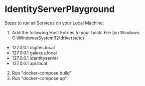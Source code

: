 # IdentityServerPlayground

Steps to run all Services on your Local Machine:

1. Add the following Host Entries to your hosts File (on Windows: C:\Windows\System32\drivers\etc)
* 127.0.0.1 digitec.local
* 127.0.0.1 galaxus.local
* 127.0.0.1 identityserver
* 127.0.0.1 api.local

2. Run "docker-compose build"
3. Run "docker-compose up"